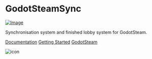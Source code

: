 # GodotSteamSync
[![Image](https://github.com/user-attachments/assets/ae3f184e-60ca-4f36-9431-dd6d38e67134)](https://discord.gg/pp2kKyzVy9)

Synchronisation system and finished lobby system for GodotSteam.

[Documentation](https://github.com/Radome-Studio/GodotSteamSync/wiki)
[Getting Started](https://github.com/Radome-Studio/GodotSteamSync/wiki/Getting-Started)
[GodotSteam](https://github.com/GodotSteam/GodotSteam)

![icon](https://github.com/user-attachments/assets/ef04a36c-db20-4004-b4c6-a16885024612)


